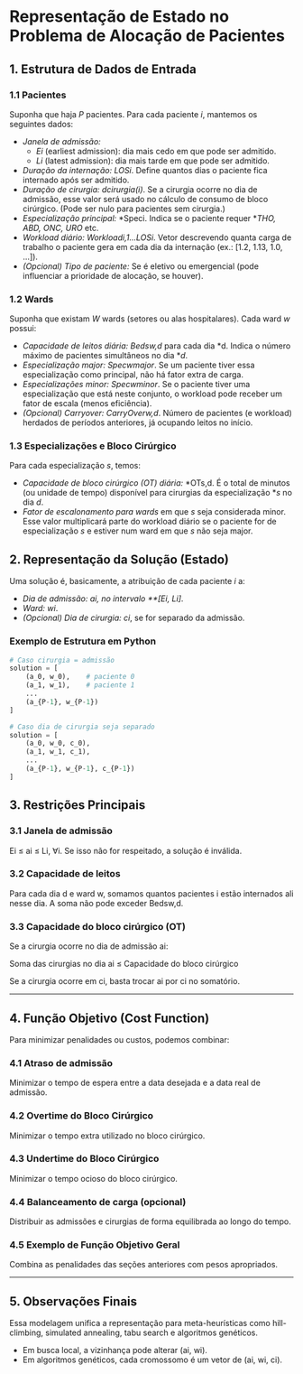 # Representação de Estado no Problema de Alocação de Pacientes

## 1. Estrutura de Dados de Entrada

### 1.1 Pacientes

Suponha que haja *P* pacientes. Para cada paciente *i*, mantemos os seguintes dados:

- *Janela de admissão:*
  - *Ei* (earliest admission): dia mais cedo em que pode ser admitido.
  - *Li* (latest admission): dia mais tarde em que pode ser admitido.
- *Duração da internação:* *LOSi*. Define quantos dias o paciente fica internado após ser admitido.
- *Duração de cirurgia:* *dcirurgia(i)*. Se a cirurgia ocorre no dia de admissão, esse valor será usado no cálculo de consumo de bloco cirúrgico. (Pode ser nulo para pacientes sem cirurgia.)
- *Especialização principal:* *Speci. Indica se o paciente requer **THO, ABD, ONC, URO* etc.
- *Workload diário:* *Workloadi,1...LOSi*. Vetor descrevendo quanta carga de trabalho o paciente gera em cada dia da internação (ex.: [1.2, 1.13, 1.0, ...]).
- *(Opcional) Tipo de paciente:* Se é eletivo ou emergencial (pode influenciar a prioridade de alocação, se houver).

### 1.2 Wards

Suponha que existam *W* wards (setores ou alas hospitalares). Cada ward *w* possui:

- *Capacidade de leitos diária:* *Bedsw,d* para cada dia *d. Indica o número máximo de pacientes simultâneos no dia **d*.
- *Especialização major:* *Specwmajor*. Se um paciente tiver essa especialização como principal, não há fator extra de carga.
- *Especializações minor:* *Specwminor*. Se o paciente tiver uma especialização que está neste conjunto, o workload pode receber um fator de escala (menos eficiência).
- *(Opcional) Carryover:* *CarryOverw,d*. Número de pacientes (e workload) herdados de períodos anteriores, já ocupando leitos no início.

### 1.3 Especializações e Bloco Cirúrgico

Para cada especialização *s*, temos:

- *Capacidade de bloco cirúrgico (OT) diária:* *OTs,d. É o total de minutos (ou unidade de tempo) disponível para cirurgias da especialização **s* no dia *d*.
- *Fator de escalonamento para wards* em que *s* seja considerada minor. Esse valor multiplicará parte do workload diário se o paciente for de especialização *s* e estiver num ward em que *s* não seja major.

## 2. Representação da Solução (Estado)

Uma solução é, basicamente, a atribuição de cada paciente *i* a:

- *Dia de admissão:* *ai, no intervalo **[Ei, Li]*.
- *Ward:* *wi*.
- *(Opcional) Dia de cirurgia:* *ci*, se for separado da admissão.

### Exemplo de Estrutura em Python

```python
# Caso cirurgia = admissão
solution = [
    (a_0, w_0),    # paciente 0
    (a_1, w_1),    # paciente 1
    ...
    (a_{P-1}, w_{P-1})
]

# Caso dia de cirurgia seja separado
solution = [
    (a_0, w_0, c_0),
    (a_1, w_1, c_1),
    ...
    (a_{P-1}, w_{P-1}, c_{P-1})
]
```

## 3. Restrições Principais

### 3.1 Janela de admissão

Ei ≤ ai ≤ Li, ∀i. Se isso não for respeitado, a solução é inválida.

### 3.2 Capacidade de leitos

Para cada dia d e ward w, somamos quantos pacientes i estão internados ali nesse dia. A soma não pode exceder Bedsw,d.

### 3.3 Capacidade do bloco cirúrgico (OT)

Se a cirurgia ocorre no dia de admissão ai:


Soma das cirurgias no dia ai ≤ Capacidade do bloco cirúrgico


Se a cirurgia ocorre em ci, basta trocar ai por ci no somatório.

---

## 4. Função Objetivo (Cost Function)

Para minimizar penalidades ou custos, podemos combinar:

### 4.1 Atraso de admissão

Minimizar o tempo de espera entre a data desejada e a data real de admissão.

### 4.2 Overtime do Bloco Cirúrgico

Minimizar o tempo extra utilizado no bloco cirúrgico.

### 4.3 Undertime do Bloco Cirúrgico

Minimizar o tempo ocioso do bloco cirúrgico.

### 4.4 Balanceamento de carga (opcional)

Distribuir as admissões e cirurgias de forma equilibrada ao longo do tempo.

### 4.5 Exemplo de Função Objetivo Geral

Combina as penalidades das seções anteriores com pesos apropriados.

---

## 5. Observações Finais

Essa modelagem unifica a representação para meta-heurísticas como hill-climbing, simulated annealing, tabu search e algoritmos genéticos.

- Em busca local, a vizinhança pode alterar (ai, wi).
- Em algoritmos genéticos, cada cromossomo é um vetor de (ai, wi, ci).